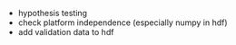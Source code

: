* hypothesis testing
* check platform independence (especially numpy in hdf)
* add validation data to hdf
